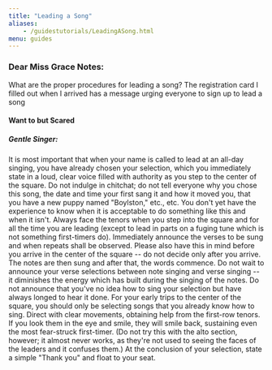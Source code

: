 ```yaml
---
title: "Leading a Song"
aliases:
    - /guidestutorials/LeadingASong.html
menu: guides
---
```


### Dear Miss Grace Notes:
 What are the proper procedures for leading a song? The registration card I filled out when I arrived has a message urging everyone to sign up to lead a song
#### Want to but Scared

##### Gentle Singer: 
It is most important that when your name is called to lead at an all-day singing, you have already chosen your selection, which you immediately state in a loud, clear voice filled with authority as you step to the center of the square. Do not indulge in chitchat; do not tell everyone why you chose this song, the date and time your first sang it and how it moved you, that you have a new puppy named "Boylston," etc., etc. You don't yet have the experience to know when it is acceptable to do something like this and when it isn't.
   Always face the tenors when you step into the square and for all the time you are leading (except to lead in parts on a fuging tune which is not something first-timers do). Immediately announce the verses to be sung and when repeats shall be observed. Please also have this in mind before you arrive in the center of the square -- do not decide only after you arrive. The notes are then sung and after that, the words commence. Do not wait to announce your verse selections between note singing and verse singing -- it diminishes the energy which has built during the singing of the notes.
   Do not announce that you've no idea how to sing your selection but have always longed to hear it done. For your early trips to the center of the square, you should only be selecting songs that you already know how to sing.
   Direct with clear movements, obtaining help from the first-row tenors. If you look them in the eye and smile, they will smile back, sustaining even the most fear-struck first-timer. (Do not try this with the alto section, however; it almost never works, as they're not used to seeing the faces of the leaders and it confuses them.) At the conclusion of your selection, state a simple "Thank you" and float to your seat.